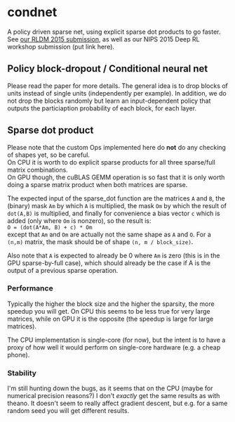 # condnet

A policy driven sparse net, using explicit sparse dot products to go faster.  See [our RLDM 2015 submission](http://pierrelucbacon.com/bacon-2015-condnet.pdf), as well as our NIPS 2015 Deep RL workshop submission (put link here).


## Policy block-dropout / Conditional neural net

Please read the paper for more details. The general idea is to drop blocks of units instead of single units (independently per example). In addition, we do not drop the blocks randomly but learn an input-dependent policy that outputs the particiaption probability of each block, for each layer.

## Sparse dot product

Please note that the custom Ops implemented here do **not** do any checking of shapes yet, so be careful.  
On CPU it is worth to do explicit sparse products for all three sparse/full matrix combinations.   
On GPU though, the cuBLAS GEMM operation is so fast that it is only worth doing a sparse matrix product when both matrices are sparse.

The expected input of the sparse_dot function are the matrices `A` and `B`, the (binary) mask `Am` by which `A` is multiplied, the mask `Om` by which the result of `dot(A,B)` is multiplied, and finally for convenience a bias vector `c` which is added (only where `Om` is nonzero), so the result is:  
`O = (dot(A*Am, B) + c) * Om`  
except that `Am` and `Om` are actually not the same shape as `A` and `O`. For a `(n,m)` matrix, the mask should be of shape `(n, m / block_size)`.

Also note that `A` is expected to already be 0 where `Am` is zero (this is in the GPU sparse-by-full case), which should already be the case if A is the output of a previous sparse operation.

### Performance

Typically the higher the block size and the higher the sparsity, the more speedup you will get. On CPU this seems to be less true for very large matrices, while on GPU it is the opposite (the speedup is large for large matrices). 

The CPU implementation is single-core (for now), but the intent is to have a proxy of how well it would perform on single-core hardware (e.g. a cheap phone).

### Stability

I'm still hunting down the bugs, as it seems that on the CPU (maybe for numerical precision reasons?) I don't *exactly* get the same results as with theano. It doesn't seem to really affect gradient descent, but e.g. for a same random seed you will get different results.

